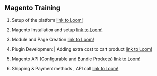 ## Magento Training

1. Setup of the platform
   [link to Loom!](https://www.loom.com/share/0a33a93ae92041fd9ad3922506db59b8?sharedAppSource=personal_library)

1. Magento Installation and setup
   [link to Loom!](https://www.loom.com/share/5a553a75f55e461b8c1fca728568a323?sharedAppSource=personal_library)

1. Module and Page Creation
   [link to Loom!](https://www.loom.com/share/3832785d70c74de9bdb7455f1feb9f9b?sharedAppSource=personal_library)

1. Plugin Development | Adding extra cost to cart product
   [link to Loom!](https://www.loom.com/share/2c632f88b721465e8e5f0ac621d7e722?sharedAppSource=personal_library)

1. Magento API (Configurable and Bundle Products)
   [link to Loom!](https://www.loom.com/share/ec05cc3af02a4420b2484bb1efcc4c23)

1. Shipping & Payment methods , API call
   [link to Loom!](https://www.loom.com/share/3ad158bb7b784140bc8de98b8ef2df27)
